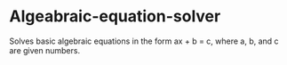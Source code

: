# Algeabraic-equation-solver
Solves basic algebraic equations in the form ax + b = c, where a, b, and c are given numbers.

